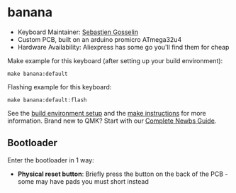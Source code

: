 # banana
* Keyboard Maintainer: [Sebastien Gosselin](https://github.com/Juptian)
* Custom PCB, built on an arduino promicro ATmega32u4
* Hardware Availability: Aliexpress has some go you'll find them for cheap

Make example for this keyboard (after setting up your build environment):

    make banana:default

Flashing example for this keyboard:

    make banana:default:flash

See the [build environment setup](https://docs.qmk.fm/#/getting_started_build_tools) and the [make instructions](https://docs.qmk.fm/#/getting_started_make_guide) for more information. Brand new to QMK? Start with our [Complete Newbs Guide](https://docs.qmk.fm/#/newbs).

## Bootloader

Enter the bootloader in 1 way:

* **Physical reset button**: Briefly press the button on the back of the PCB - some may have pads you must short instead
